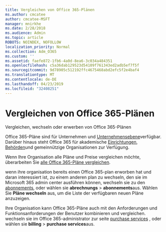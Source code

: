 ```yaml
---
title: Vergleichen von Office 365-Plänen
ms.author: cmcatee
author: cmcatee-MSFT
manager: mnirkhe
ms.date: 2/28/2018
ms.audience: Admin
ms.topic: article
ROBOTS: NOINDEX, NOFOLLOW
localization_priority: Normal
ms.collection: Adm_O365
ms.custom: ''
ms.assetid: faefe872-1fb6-4a0d-8ea6-3c034a484351
ms.openlocfilehash: c5a36dab129523d54109f761343ed2adb5ef7f5f
ms.sourcegitcommit: 9d78905c512192ffc4675468abd2efc5f2e4baf4
ms.translationtype: MT
ms.contentlocale: de-DE
ms.lasthandoff: 04/23/2019
ms.locfileid: "32408251"
---
```

# <a name="compare-office-365-plans"></a>Vergleichen von Office 365-Plänen

Vergleichen, wechseln oder erwerben von Office 365-Plänen
  
Office 365-Pläne sind für [](https://products.office.com/compare-all-microsoft-office-products?tab=2)Unternehmen und [Unternehmensebene](https://products.office.com/business/compare-more-office-365-for-business-plans)verfügbar. Darüber hinaus steht Office 365 für akademische [Einrichtungen](https://products.office.com/academic/compare-office-365-education-plans), [Behörden](https://products.office.com/government/compare-office-365-government-plans)und gemeinnützige Organisationen [](https://products.office.com/nonprofit/office-365-nonprofit-plans-and-pricing?tab=1)zur Verfügung.
  
Wenn Ihre Organisation alle Pläne und Preise vergleichen möchte, überarbeiten Sie [alle Office 365-Pläne vergleichen](https://products.office.com/business/compare-more-office-365-for-business-plans).
  
wenn ihre organisation bereits einen Office 365-plan erworben hat und daran interessiert ist, zu einem anderen plan zu wechseln, den sie im Microsoft 365 admin center ausführen können, wechseln sie zu den [abonnements](https://go.microsoft.com/fwlink/p/?linkid=842054), oder wählen sie **abrechnungs** \> **abonnements**aus. Wählen Sie **Pläne wechseln** aus, um die Liste der verfügbaren neuen Pläne anzuzeigen. 
  
Ihre Organisation kann Office 365-Pläne auch mit den Anforderungen und Funktionsanforderungen der Benutzer kombinieren und vergleichen. wechseln sie im Office 365-administrator zur seite [purchase services](https://go.microsoft.com/fwlink/p/?linkid=868433) , oder wählen sie **billing** \> **purchase services**aus.
  

